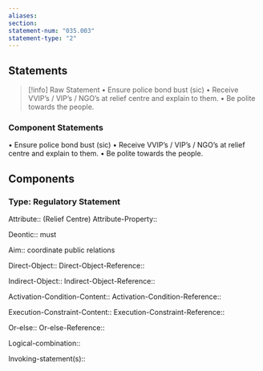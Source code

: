 ```yaml
---
aliases: 
section: 
statement-num: "035.003"
statement-type: "2"
---
```

## Statements 
> [!info] Raw Statement
> • Ensure police bond bust (sic)
• Receive VVIP’s / VIP’s / NGO’s at relief centre and explain to them.
• Be polite towards the people. 


### Component Statements
• Ensure police bond bust (sic)
• Receive VVIP’s / VIP’s / NGO’s at relief centre and explain to them.
• Be polite towards the people. 
 
## Components
### Type: Regulatory Statement
Attribute:: (Relief Centre)
Attribute-Property::

Deontic:: must

Aim:: coordinate public relations

Direct-Object::
Direct-Object-Reference:: 

Indirect-Object::
Indirect-Object-Reference:: 

Activation-Condition-Content::
Activation-Condition-Reference:: 

Execution-Constraint-Content::
Execution-Constraint-Reference:: 

Or-else::
Or-else-Reference:: 

Logical-combination::

Invoking-statement(s)::